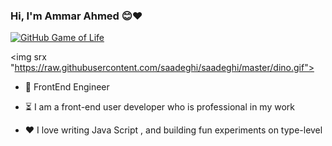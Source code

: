 ### Hi, I'm Ammar Ahmed 😊❤️



[![GitHub Game of Life](https://github4life.herokuapp.com/ethomson.gif?z=6)](https://github4life.herokuapp.com/ethomson)


<img srx "https://raw.githubusercontent.com/saadeghi/saadeghi/master/dino.gif">


- 💼 FrontEnd Engineer

- ⏳ I am a front-end user developer who is professional in my work

- ❤️ I love writing Java Script , and building fun experiments on type-level
